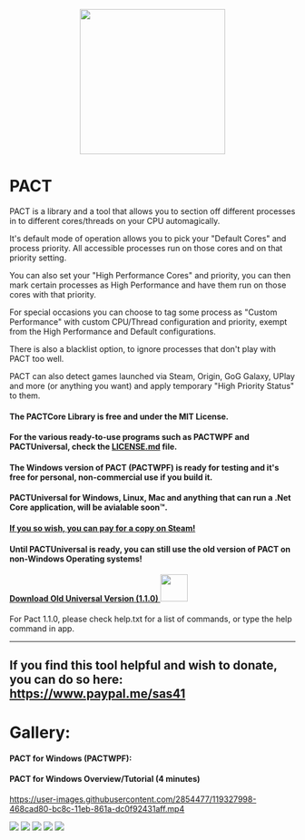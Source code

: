 
<p align="center">
    <img src="https://raw.githubusercontent.com/sas41/ProcessAffinityControlTool/master/icon/PACT%20Logo.png" width="256">
</p>

# PACT
PACT is a library and a tool that allows you to section off different processes in to different cores/threads on your CPU automagically.

It's default mode of operation allows you to pick your "Default Cores" and process priority.
All accessible processes run on those cores and on that priority setting.

You can also set your "High Performance Cores" and priority, you can then mark certain processes as High Performance and have them run on those cores with that priority.

For special occasions you can choose to tag some process as "Custom Performance" with custom CPU/Thread configuration and priority, exempt from the High Performance and Default configurations.

There is also a blacklist option, to ignore processes that don't play with PACT too well.

PACT can also detect games launched via Steam, Origin, GoG Galaxy, UPlay and more (or anything you want) and apply temporary "High Priority Status" to them.

#### The PACTCore Library is free and under the MIT License.
#### For the various ready-to-use programs such as PACTWPF and PACTUniversal, check the [LICENSE.md](https://github.com/sas41/ProcessAffinityControlTool/blob/master/LICENSE.md) file.
#### The Windows version of PACT (PACTWPF) is ready for testing and it's free for personal, non-commercial use if you build it.
#### PACTUniversal for Windows, Linux, Mac and anything that can run a .Net Core application, will be avialable soon&trade;.
#### [If you so wish, you can pay for a copy on Steam!](https://store.steampowered.com/app/1517370)


#### Until PACTUniversal is ready, you can still use the old version of PACT on non-Windows Operating systems!
#### [Download Old Universal Version (1.1.0) <img src="https://raw.githubusercontent.com/sas41/ProcessAffinityControlTool/master/icon/PACT%20Logo.png" width="48">](https://github.com/sas41/ProcessAffinityControlTool/releases/tag/1.1.0)
For Pact 1.1.0, please check help.txt for a list of commands, or type the help command in app.

-----

If you find this tool helpful and wish to donate, you can do so here: https://www.paypal.me/sas41
---

# Gallery:
#### PACT for Windows (PACTWPF):
#### PACT for Windows Overview/Tutorial (4 minutes)

https://user-images.githubusercontent.com/2854477/119327998-468cad80-bc8c-11eb-861a-dc0f92431aff.mp4


<img src="https://raw.githubusercontent.com/sas41/ProcessAffinityControlTool/master/Steam%20Assets/Screenshots/1.png" width="auto">
<img src="https://raw.githubusercontent.com/sas41/ProcessAffinityControlTool/master/Steam%20Assets/Screenshots/2.png" width="auto">
<img src="https://raw.githubusercontent.com/sas41/ProcessAffinityControlTool/master/Steam%20Assets/Screenshots/3.png" width="auto">
<img src="https://raw.githubusercontent.com/sas41/ProcessAffinityControlTool/master/Steam%20Assets/Screenshots/4.png" width="auto">
<img src="https://raw.githubusercontent.com/sas41/ProcessAffinityControlTool/master/Steam%20Assets/Screenshots/5.png" width="auto">
